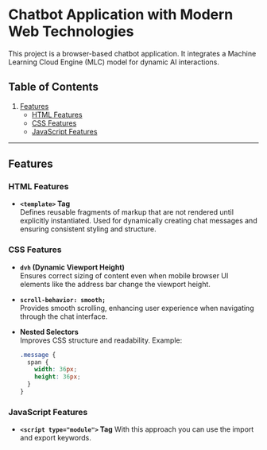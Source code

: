 # Chatbot Application with Modern Web Technologies

This project is a browser-based chatbot application. It integrates a Machine Learning Cloud Engine (MLC) model for dynamic AI interactions.

## Table of Contents

1. [Features](#features)
   - [HTML Features](#html-features)
   - [CSS Features](#css-features)
   - [JavaScript Features](#javascript-features)

---

## Features

### HTML Features
- **`<template>` Tag**  
  Defines reusable fragments of markup that are not rendered until explicitly instantiated. Used for dynamically creating chat messages and ensuring consistent styling and structure.

### CSS Features
- **`dvh` (Dynamic Viewport Height)**  
  Ensures correct sizing of content even when mobile browser UI elements like the address bar change the viewport height.

- **`scroll-behavior: smooth;`**  
  Provides smooth scrolling, enhancing user experience when navigating through the chat interface.

- **Nested Selectors**  
  Improves CSS structure and readability. Example:
  ```css
  .message {
    span {
      width: 36px;
      height: 36px;
    }
  }

### JavaScript Features
- **`<script type="module">` Tag**
   With this approach you can use the import and export keywords.
